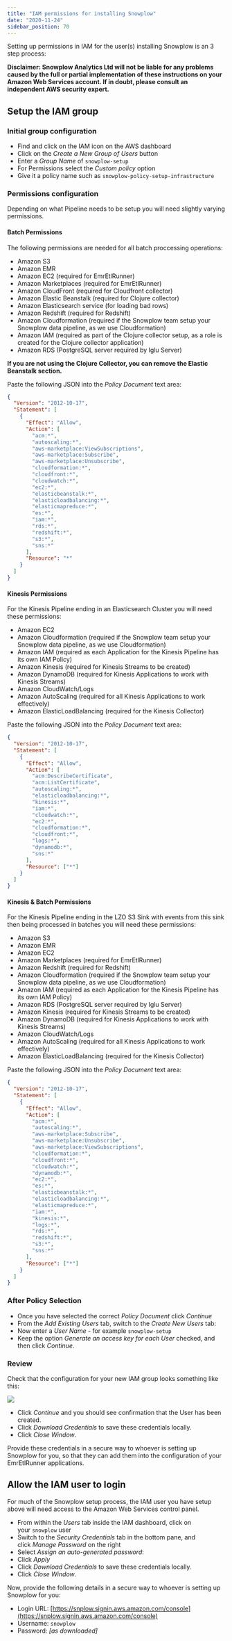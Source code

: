 ```yaml
---
title: "IAM permissions for installing Snowplow"
date: "2020-11-24"
sidebar_position: 70
---
```


Setting up permissions in IAM for the user(s) installing Snowplow is an 3 step process:

**Disclaimer: Snowplow Analytics Ltd will not be liable for any problems caused by the full or partial implementation of these instructions on your Amazon Web Services account. If in doubt, please consult an independent AWS security expert.**

## Setup the IAM group

### [](https://github.com/snowplow/snowplow/wiki/Setup-IAM-permissions-for-users-installing-Snowplow#initial-group-configuration)Initial group configuration

- Find and click on the IAM icon on the AWS dashboard
- Click on the *Create a New Group of Users* button
- Enter a *Group Name* of `snowplow-setup`
- For Permissions select the _Custom policy_ option
- Give it a policy name such as `snowplow-policy-setup-infrastructure`

### Permissions configuration

Depending on what Pipeline needs to be setup you will need slightly varying permissions.

#### [](https://github.com/snowplow/snowplow/wiki/Setup-IAM-permissions-for-users-installing-Snowplow#batch-permissions)Batch Permissions

The following permissions are needed for all batch proccessing operations:

- Amazon S3
- Amazon EMR
- Amazon EC2 (required for EmrEtlRunner)
- Amazon Marketplaces (required for EmrEtlRunner)
- Amazon CloudFront (required for Cloudfront collector)
- Amazon Elastic Beanstalk (required for Clojure collector)
- Amazon Elasticsearch service (for loading bad rows)
- Amazon Redshift (required for Redshift)
- Amazon Cloudformation (required if the Snowplow team setup your Snowplow data pipeline, as we use Cloudformation)
- Amazon IAM (required as part of the Clojure collector setup, as a role is created for the Clojure collector application)
- Amazon RDS (PostgreSQL server required by Iglu Server)

**If you are not using the Clojure Collector, you can remove the Elastic Beanstalk section.**

Paste the following JSON into the *Policy Document* text area:

```json
{
  "Version": "2012-10-17",
  "Statement": [
    {
      "Effect": "Allow",
      "Action": [
        "acm:*",
        "autoscaling:*",
        "aws-marketplace:ViewSubscriptions",
        "aws-marketplace:Subscribe",
        "aws-marketplace:Unsubscribe",
        "cloudformation:*",
        "cloudfront:*",
        "cloudwatch:*",
        "ec2:*",
        "elasticbeanstalk:*",
        "elasticloadbalancing:*",
        "elasticmapreduce:*",
        "es:*",
        "iam:*",
        "rds:*",
        "redshift:*",
        "s3:*",
        "sns:*"
      ],
      "Resource": "*"
    }
  ]
}
```

#### [](https://github.com/snowplow/snowplow/wiki/Setup-IAM-permissions-for-users-installing-Snowplow#kinesis-permissions)Kinesis Permissions

For the Kinesis Pipeline ending in an Elasticsearch Cluster you will need these permissions:

- Amazon EC2
- Amazon Cloudformation (required if the Snowplow team setup your Snowplow data pipeline, as we use Cloudformation)
- Amazon IAM (required as each Application for the Kinesis Pipeline has its own IAM Policy)
- Amazon Kinesis (required for Kinesis Streams to be created)
- Amazon DynamoDB (required for Kinesis Applications to work with Kinesis Streams)
- Amazon CloudWatch/Logs
- Amazon AutoScaling (required for all Kinesis Applications to work effectively)
- Amazon ElasticLoadBalancing (required for the Kinesis Collector)

Paste the following JSON into the *Policy Document* text area:

```json
{
  "Version": "2012-10-17",
  "Statement": [
    {
      "Effect": "Allow",
      "Action": [
        "acm:DescribeCertificate",
        "acm:ListCertificate",
        "autoscaling:*",
        "elasticloadbalancing:*",
        "kinesis:*",
        "iam:*",
        "cloudwatch:*",
        "ec2:*",
        "cloudformation:*",
        "cloudfront:*",
        "logs:*",
        "dynamodb:*",
        "sns:*"
      ],
      "Resource": ["*"]
    }
  ]
}
```

#### [](https://github.com/snowplow/snowplow/wiki/Setup-IAM-permissions-for-users-installing-Snowplow#kinesis--batch-permissions)Kinesis & Batch Permissions

For the Kinesis Pipeline ending in the LZO S3 Sink with events from this sink then being processed in batches you will need these permissions:

- Amazon S3
- Amazon EMR
- Amazon EC2
- Amazon Marketplaces (required for EmrEtlRunner)
- Amazon Redshift (required for Redshift)
- Amazon Cloudformation (required if the Snowplow team setup your Snowplow data pipeline, as we use Cloudformation)
- Amazon IAM (required as each Application for the Kinesis Pipeline has its own IAM Policy)
- Amazon RDS (PostgreSQL server required by Iglu Server)
- Amazon Kinesis (required for Kinesis Streams to be created)
- Amazon DynamoDB (required for Kinesis Applications to work with Kinesis Streams)
- Amazon CloudWatch/Logs
- Amazon AutoScaling (required for all Kinesis Applications to work effectively)
- Amazon ElasticLoadBalancing (required for the Kinesis Collector)

Paste the following JSON into the *Policy Document* text area:

```json
{
  "Version": "2012-10-17",
  "Statement": [
    {
      "Effect": "Allow",
      "Action": [
        "acm:*",
        "autoscaling:*",
        "aws-marketplace:Subscribe",
        "aws-marketplace:Unsubscribe",
        "aws-marketplace:ViewSubscriptions",
        "cloudformation:*",
        "cloudfront:*",
        "cloudwatch:*",
        "dynamodb:*",
        "ec2:*",
        "es:*",
        "elasticbeanstalk:*",
        "elasticloadbalancing:*",
        "elasticmapreduce:*",
        "iam:*",
        "kinesis:*",
        "logs:*",
        "rds:*",
        "redshift:*",
        "s3:*",
        "sns:*"
      ],
      "Resource": ["*"]
    }
  ]
}
```

### After Policy Selection

- Once you have selected the correct *Policy Document* click *Continue*
- From the *Add Existing Users* tab, switch to the *Create New Users* tab:
- Now enter a *User Name* - for example `snowplow-setup`
- Keep the option *Generate an access key for each User* checked, and then click *Continue*.

### [](https://github.com/snowplow/snowplow/wiki/Setup-IAM-permissions-for-users-installing-Snowplow#review)Review

Check that the configuration for your new IAM group looks something like this:

![](images/new-iam-group-review.png)

- Click *Continue* and you should see confirmation that the User has been created.
- Click *Download Credentials* to save these credentials locally.
- Click *Close Window*.

Provide these credentials in a secure way to whoever is setting up Snowplow for you, so that they can add them into the configuration of your EmrEtlRunner applications.

## Allow the IAM user to login

For much of the Snowplow setup process, the IAM user you have setup above will need access to the Amazon Web Services control panel.

- From within the *Users* tab inside the IAM dashboard, click on your `snowplow` user
- Switch to the *Security Credentials* tab in the bottom pane, and click *Manage Password* on the right
- Select *Assign an auto-generated password*:
- Click *Apply*
- Click *Download Credentials* to save these credentials locally.
- Click *Close Window*.

Now, provide the following details in a secure way to whoever is setting up Snowplow for you:

- Login URL: [https://snplow.signin.aws.amazon.com/console](https://snplow.signin.aws.amazon.com/console)
- Username: `snowplow`
- Password: _\[as downloaded\]_
